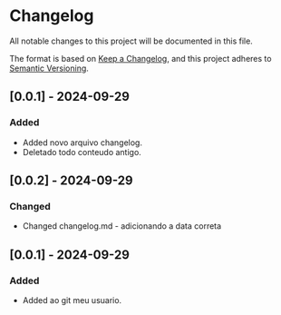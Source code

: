 # Changelog

All notable changes to this project will be documented in this file.

The format is based on [Keep a Changelog](https://keepachangelog.com/en/1.1.0/),
and this project adheres to [Semantic Versioning](https://semver.org/spec/v2.0.0.html).

## [0.0.1] - 2024-09-29

### Added

- Added novo arquivo changelog.
- Deletado todo conteudo antigo.


## [0.0.2] - 2024-09-29

### Changed

 - Changed changelog.md - adicionando a data correta

 ## [0.0.1] - 2024-09-29

### Added

- Added ao git meu usuario.
